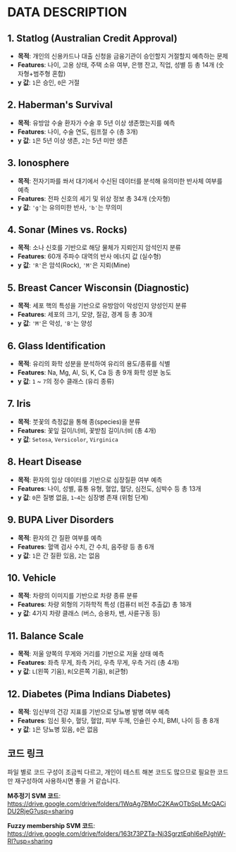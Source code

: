 # DATA DESCRIPTION

## 1. Statlog (Australian Credit Approval)
- **목적**: 개인의 신용카드나 대출 신청을 금융기관이 승인할지 거절할지 예측하는 문제  
- **Features**: 나이, 고용 상태, 주택 소유 여부, 은행 잔고, 직업, 성별 등 총 14개 (숫자형+범주형 혼합)  
- **y 값**: `1`은 승인, `0`은 거절  

## 2. Haberman's Survival
- **목적**: 유방암 수술 환자가 수술 후 5년 이상 생존했는지를 예측  
- **Features**: 나이, 수술 연도, 림프절 수 (총 3개)  
- **y 값**: `1`은 5년 이상 생존, `2`는 5년 미만 생존  

## 3. Ionosphere
- **목적**: 전자기파를 쏴서 대기에서 수신된 데이터를 분석해 유의미한 반사체 여부를 예측  
- **Features**: 전파 신호의 세기 및 위상 정보 총 34개 (숫자형)  
- **y 값**: `'g'`는 유의미한 반사, `'b'`는 무의미  

## 4. Sonar (Mines vs. Rocks)
- **목적**: 소나 신호를 기반으로 해당 물체가 지뢰인지 암석인지 분류  
- **Features**: 60개 주파수 대역의 반사 에너지 값 (실수형)  
- **y 값**: `'R'`은 암석(Rock), `'M'`은 지뢰(Mine)  

## 5. Breast Cancer Wisconsin (Diagnostic)
- **목적**: 세포 핵의 특성을 기반으로 유방암이 악성인지 양성인지 분류  
- **Features**: 세포의 크기, 모양, 질감, 경계 등 총 30개  
- **y 값**: `'M'`은 악성, `'B'`는 양성  

## 6. Glass Identification
- **목적**: 유리의 화학 성분을 분석하여 유리의 용도/종류를 식별  
- **Features**: Na, Mg, Al, Si, K, Ca 등 총 9개 화학 성분 농도  
- **y 값**: `1` ~ `7`의 정수 클래스 (유리 종류)  

## 7. Iris
- **목적**: 붓꽃의 측정값을 통해 종(species)을 분류  
- **Features**: 꽃잎 길이/너비, 꽃받침 길이/너비 (총 4개)  
- **y 값**: `Setosa`, `Versicolor`, `Virginica`  

## 8. Heart Disease
- **목적**: 환자의 임상 데이터를 기반으로 심장질환 여부 예측  
- **Features**: 나이, 성별, 흉통 유형, 혈압, 혈당, 심전도, 심박수 등 총 13개  
- **y 값**: `0`은 질병 없음, `1~4`는 심장병 존재 (위험 단계)  

## 9. BUPA Liver Disorders
- **목적**: 환자의 간 질환 여부를 예측  
- **Features**: 혈액 검사 수치, 간 수치, 음주량 등 총 6개  
- **y 값**: `1`은 간 질환 있음, `2`는 없음  

## 10. Vehicle
- **목적**: 차량의 이미지를 기반으로 차량 종류 분류  
- **Features**: 차량 외형의 기하학적 특성 (컴퓨터 비전 추출값) 총 18개  
- **y 값**: 4가지 차량 클래스 (버스, 승용차, 밴, 사륜구동 등)  

## 11. Balance Scale
- **목적**: 저울 양쪽의 무게와 거리를 기반으로 저울 상태 예측  
- **Features**: 좌측 무게, 좌측 거리, 우측 무게, 우측 거리 (총 4개)  
- **y 값**: `L`(왼쪽 기움), `R`(오른쪽 기움), `B`(균형)  

## 12. Diabetes (Pima Indians Diabetes)
- **목적**: 임신부의 건강 지표를 기반으로 당뇨병 발병 여부 예측  
- **Features**: 임신 횟수, 혈당, 혈압, 피부 두께, 인슐린 수치, BMI, 나이 등 총 8개  
- **y 값**: `1`은 당뇨병 있음, `0`은 없음

## 코드 링크
파일 별로 코드 구성이 조금씩 다르고, 개인이 테스트 해본 코드도 많으므로 필요한 코드만 재구성하여 사용하시면 좋을 거 같습니다. 

**M추정기 SVM 코드**: https://drive.google.com/drive/folders/1WqAg7BMoC2KAwOTbSpLMcQACiDU2RjeG?usp=sharing

**Fuzzy membership SVM 코드**: https://drive.google.com/drive/folders/163t73PZTa-Nj3SgrztEqhI6ePJghW-RI?usp=sharing
